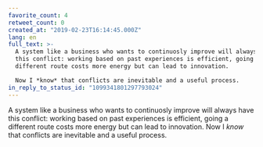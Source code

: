 ```yaml
---
favorite_count: 4
retweet_count: 0
created_at: "2019-02-23T16:14:45.000Z"
lang: en
full_text: >-
  A system like a business who wants to continuosly improve will always have
  this conflict: working based on past experiences is efficient, going a
  different route costs more energy but can lead to innovation.

  Now I *know* that conflicts are inevitable and a useful process.
in_reply_to_status_id: "1099341801297793024"
---
```


A system like a business who wants to continuosly improve will always have this
conflict: working based on past experiences is efficient, going a different
route costs more energy but can lead to innovation. Now I _know_ that conflicts
are inevitable and a useful process.
